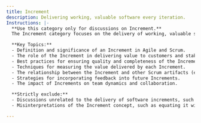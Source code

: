```yaml
---
title: Increment
description: Delivering working, valuable software every iteration.
Instructions: |-
  **Use this category only for discussions on Increment.**  
  The Increment category focuses on the delivery of working, valuable software at the end of each iteration within Agile frameworks, particularly Scrum. It emphasises the importance of producing a potentially shippable product increment that adds value to stakeholders and aligns with customer needs.

  **Key Topics:**
  - Definition and significance of an Increment in Agile and Scrum.
  - The role of the Increment in delivering value to customers and stakeholders.
  - Best practices for ensuring quality and completeness of the Increment.
  - Techniques for measuring the value delivered by each Increment.
  - The relationship between the Increment and other Scrum artifacts (e.g., Product Backlog, Sprint Backlog).
  - Strategies for incorporating feedback into future Increments.
  - The impact of Increments on team dynamics and collaboration.

  **Strictly exclude:**
  - Discussions unrelated to the delivery of software increments, such as general project management practices not specific to Agile.
  - Misinterpretations of the Increment concept, such as equating it with non-iterative delivery methods or focusing solely on documentation rather than working software.

---
```


